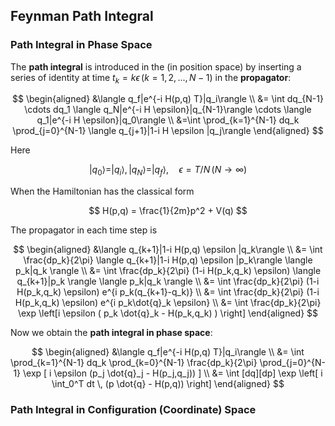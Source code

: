 ## Feynman Path Integral

### Path Integral in Phase Space 

The **path integral** is introduced in the (in position space) by inserting a series of identity at time $t_k=k\epsilon \, (k = 1,2,...,N-1)$ in the **propagator**:

$$
\begin{aligned}
    &\langle q_f|e^{-i H(p,q) T}|q_i\rangle
    \\
    &= \int dq_{N-1} \cdots dq_1
    \langle q_N|e^{-i H \epsilon}|q_{N-1}\rangle
    \cdots 
    \langle q_1|e^{-i H \epsilon}|q_0\rangle 
    \\
    &=\int \prod_{k=1}^{N-1} dq_k
    \prod_{j=0}^{N-1} 
    \langle q_{j+1}|1-i H \epsilon |q_j\rangle
\end{aligned}
$$

Here 

$$|q_0\rangle =|q_i\rangle ,\, |q_N\rangle =|q_f\rangle ,
\quad 
\epsilon = T/N \, (N \to \infty)
$$

When the Hamiltonian has the classical form

$$
H(p,q) = \frac{1}{2m}p^2 + V(q)
$$

The propagator in each time step is

$$
\begin{aligned}
    &\langle q_{k+1}|1-i H(p,q) \epsilon |q_k\rangle 
    \\
    &= \int \frac{dp_k}{2\pi}
    \langle q_{k+1}|1-i H(p,q) \epsilon |p_k\rangle 
    \langle p_k|q_k \rangle 
    \\
    &= \int \frac{dp_k}{2\pi}
    (1-i H(p_k,q_k) \epsilon)
    \langle q_{k+1}|p_k \rangle \langle p_k|q_k \rangle 
    \\
    &= \int \frac{dp_k}{2\pi}
    (1-i H(p_k,q_k) \epsilon) e^{i p_k(q_{k+1}-q_k)}
    \\
    &= \int \frac{dp_k}{2\pi}
    (1-i H(p_k,q_k) \epsilon) e^{i p_k\dot{q}_k \epsilon}
    \\
    &= \int \frac{dp_k}{2\pi} 
    \exp \left[i \epsilon (
        p_k \dot{q}_k - H(p_k,q_k)
    ) \right]
\end{aligned}
$$

Now we obtain the **path integral in phase space**:

$$
\begin{aligned}
    &\langle q_f|e^{-i H(p,q) T}|q_i\rangle 
    \\
    &= \int \prod_{k=1}^{N-1} dq_k
    \prod_{k=0}^{N-1} \frac{dp_k}{2\pi}
    \prod_{j=0}^{N-1} \exp [
        i \epsilon  (p_j \dot{q}_j - H(p_j,q_j))
    ]
    \\
    &= \int [dq][dp] \exp \left[
        i \int_0^T dt \, (p \dot{q} - H(p,q))
    \right]
\end{aligned}
$$

### Path Integral in Configuration (Coordinate) Space